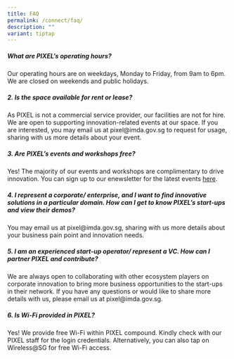 ```yaml
---
title: FAQ
permalink: /connect/faq/
description: ""
variant: tiptap
---
```

<h5>What are PIXEL’s operating hours?</h5>
<p>Our operating hours are on weekdays, Monday to Friday, from 9am to 6pm.
<br>We are closed on weekends and public holidays.</p>
<h5>2. Is the space available for rent or lease?</h5>
<p>As PIXEL is not a commercial service provider, our facilities are not
for hire. We are open to supporting innovation-related events at our space.
If you are interested, you may email us at <a rel="noopener noreferrer nofollow" target="_blank">pixel@imda.gov.sg</a> to
request for usage, sharing with us more details about your event.</p>
<h5>3. Are PIXEL’s events and workshops free?</h5>
<p>Yes! The majority of our events and workshops are complimentary to drive
innovation. You can sign up to our enewsletter for the latest events
<a href="https://form.gov.sg/#!/5f6327d424978a001130835c" rel="noopener noreferrer nofollow" target="_blank">here</a>.</p>
<h5>4. I represent a corporate/ enterprise, and I want to find innovative solutions in a particular domain. How can I get to know PIXEL’s start-ups and view their demos?&nbsp;</h5>
<p>You may email us at <a rel="noopener noreferrer nofollow" target="_blank">pixel@imda.gov.sg</a>,
sharing with us more details about your business pain point and innovation
needs.</p>
<h5>5. I am an experienced start-up operator/ represent a VC. How can I partner PIXEL and contribute?</h5>
<p>We are always open to collaborating with other ecosystem players on corporate
innovation to bring more business opportunities to the start-ups in their
network. If you have any questions or would like to share more details
with us, please email us at <a rel="noopener noreferrer nofollow" target="_blank">pixel@imda.gov.sg</a>.</p>
<h5>6. Is Wi-Fi provided in PIXEL?</h5>
<p>Yes! We provide free Wi-Fi within PIXEL compound. Kindly check with our
PIXEL staff for the login credentials. Alternatively, you can also tap
on Wireless@SG for free Wi-Fi access.</p>
<p>&nbsp;</p>